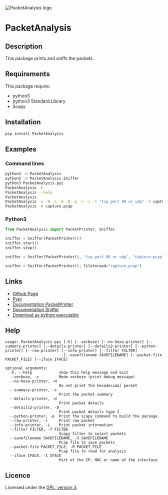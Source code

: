 ![PacketAnalysis logo](https://mauricelambert.github.io/info/python/security/PacketAnalysis/logo_small.png "PacketAnalysis logo")

# PacketAnalysis

## Description

This package prints and sniffs the packets.

## Requirements

This package require:
 - python3
 - python3 Standard Library
 - Scapy

## Installation

```bash
pip install PacketAnalysis
```

## Examples

### Command lines

```bash
python3 -m PacketAnalysis
python3 -m PacketAnalysis.Sniffer
python3 PacketAnalysis.pyz
PacketAnalysis -h
PacketAnalysis --help
PacketAnalysis
PacketAnalysis -v -H -s -d -D -p -r -i -f "tcp port 80 or udp" -S capture.pcap -I 172.16.10.
PacketAnalysis -R capture.pcap
```

### Python3

```python
from PacketAnalysis import PacketPrinter, Sniffer

sniffer = Sniffer(PacketPrinter())
sniffer.start()
sniffer.stop()

sniffer = Sniffer(PacketPrinter(), "tcp port 80 or udp", "capture.pcap", None, "172.16.10.")

sniffer = Sniffer(PacketPrinter(), filetoread="capture.pcap")
```

## Links
 - [Github Page](https://github.com/mauricelambert/PacketAnalysis)
 - [Pypi](https://pypi.org/project/PacketAnalysis/)
 - [Documentation PacketPrinter](https://mauricelambert.github.io/info/python/security/PacketAnalysis/PacketPrinter.html)
 - [Documentation Sniffer](https://mauricelambert.github.io/info/python/security/PacketAnalysis/Sniffer.html)
 - [Download as python executable](https://mauricelambert.github.io/info/python/security/PacketAnalysis/PacketAnalysis.pyz)

## Help

```text
usage: PacketAnalysis.pyz [-h] [--verbose] [--no-hexa-printer] [--summary-printer] [--details-printer] [--details2-printer] [--python-printer] [--raw-printer] [--info-printer] [--filter FILTER]
                          [--savefilename SAVEFILENAME] [--packet-file PACKET_FILE] [--iface IFACE]

optional arguments:
  -h, --help            show this help message and exit
  --verbose, -v         Mode verbose (print debug message)
  --no-hexa-printer, -H
                        Do not print the hexadecimal packet
  --summary-printer, -s
                        Print the packet summary
  --details-printer, -d
                        Print packet details
  --details2-printer, -D
                        Print packet details type 2
  --python-printer, -p  Print the scapy command to build the package.
  --raw-printer, -r     Print raw packet
  --info-printer, -i    Print packet information
  --filter FILTER, -f FILTER
                        Scapy filter to select packets
  --savefilename SAVEFILENAME, -S SAVEFILENAME
                        Pcap file to save packets
  --packet-file PACKET_FILE, -R PACKET_FILE
                        Pcap file to read for analysis
  --iface IFACE, -I IFACE
                        Part of the IP, MAC or name of the interface
```

## Licence

Licensed under the [GPL, version 3](https://www.gnu.org/licenses/).
